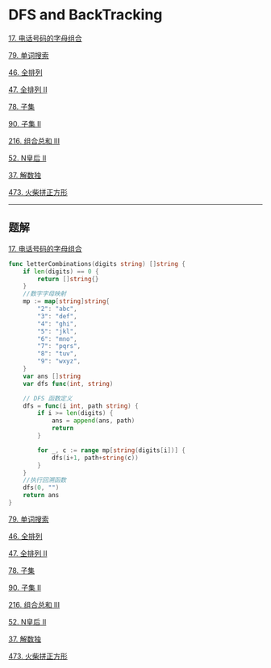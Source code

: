 # DFS and BackTracking 

[17. 电话号码的字母组合](https://leetcode-cn.com/problems/letter-combinations-of-a-phone-number/)

[79. 单词搜索](https://leetcode-cn.com/problems/word-search/)

[46. 全排列](https://leetcode-cn.com/problems/permutations/)

[47. 全排列 II](https://leetcode-cn.com/problems/permutations-ii/)

[78. 子集](https://leetcode-cn.com/problems/subsets/)

[90. 子集 II](https://leetcode-cn.com/problems/subsets-ii/)

[216. 组合总和 III](https://leetcode-cn.com/problems/combination-sum-iii/)

[52. N皇后 II](https://leetcode-cn.com/problems/n-queens-ii/)

[37. 解数独](https://leetcode-cn.com/problems/sudoku-solver/)

[473. 火柴拼正方形](https://leetcode-cn.com/problems/matchsticks-to-square/)

------

## 题解

[17. 电话号码的字母组合](https://leetcode-cn.com/problems/letter-combinations-of-a-phone-number/)

``` go 
func letterCombinations(digits string) []string {
	if len(digits) == 0 {
		return []string{}
	}
	//数字字母映射
	mp := map[string]string{
		"2": "abc",
		"3": "def",
		"4": "ghi",
		"5": "jkl",
		"6": "mno",
		"7": "pqrs",
		"8": "tuv",
		"9": "wxyz",
	}
	var ans []string
	var dfs func(int, string)

	// DFS 函数定义
	dfs = func(i int, path string) {
		if i >= len(digits) {
			ans = append(ans, path)
			return
		}

		for _, c := range mp[string(digits[i])] {
			dfs(i+1, path+string(c))
		}
	}
	//执行回溯函数
	dfs(0, "")
	return ans
}
```



[79. 单词搜索](https://leetcode-cn.com/problems/word-search/)

[46. 全排列](https://leetcode-cn.com/problems/permutations/)

[47. 全排列 II](https://leetcode-cn.com/problems/permutations-ii/)

[78. 子集](https://leetcode-cn.com/problems/subsets/)

[90. 子集 II](https://leetcode-cn.com/problems/subsets-ii/)

[216. 组合总和 III](https://leetcode-cn.com/problems/combination-sum-iii/)

[52. N皇后 II](https://leetcode-cn.com/problems/n-queens-ii/)

[37. 解数独](https://leetcode-cn.com/problems/sudoku-solver/)

[473. 火柴拼正方形](https://leetcode-cn.com/problems/matchsticks-to-square/)



